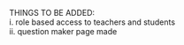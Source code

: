THINGS TO BE ADDED: <br>
i.  role based access to teachers and students <br>
ii. question maker page made
